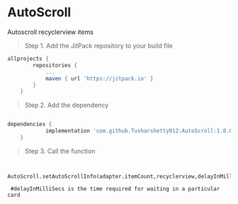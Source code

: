 # AutoScroll
Autoscroll recyclerview items

> Step 1. Add the JitPack repository to your build file

```gradle
allprojects {
		repositories {
			...
			maven { url 'https://jitpack.io' }
		}
	}
   ```
   
> Step 2. Add the dependency

```gradle

dependencies {
	        implementation 'com.github.Tusharshetty912:AutoScroll:1.0.0'
	}
  ```
  
  > Step 3. Call the function 
  
  ``` 
  
   AutoScroll.setAutoScrollInfo(adapter.itemCount,recyclerview,delayInMilliSecs)
   
   #delayInMilliSecs is the time required for waiting in a particular card
   
   ```
